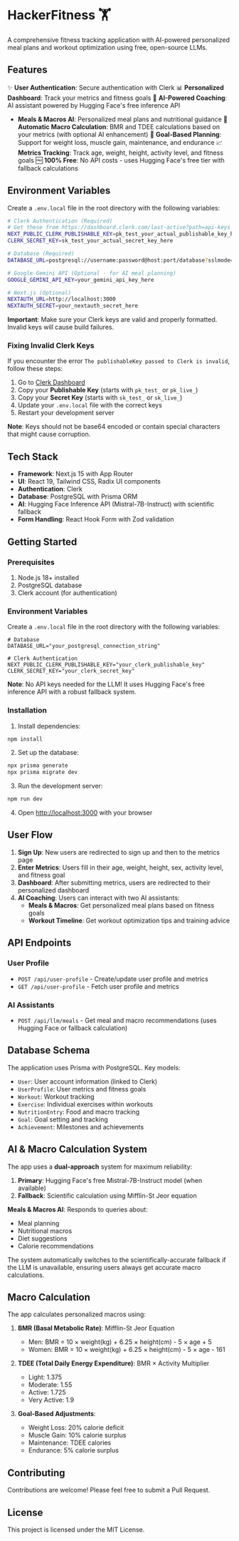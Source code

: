# HackerFitness 🏋️

A comprehensive fitness tracking application with AI-powered personalized meal plans and workout optimization using free, open-source LLMs.

## Features

✨ **User Authentication**: Secure authentication with Clerk
📊 **Personalized Dashboard**: Track your metrics and fitness goals
🤖 **AI-Powered Coaching**: AI assistant powered by Hugging Face's free inference API
  - **Meals & Macros AI**: Personalized meal plans and nutritional guidance
💪 **Automatic Macro Calculation**: BMR and TDEE calculations based on your metrics (with optional AI enhancement)
🎯 **Goal-Based Planning**: Support for weight loss, muscle gain, maintenance, and endurance
📈 **Metrics Tracking**: Track age, weight, height, activity level, and fitness goals
🆓 **100% Free**: No API costs - uses Hugging Face's free tier with fallback calculations

## Environment Variables

Create a `.env.local` file in the root directory with the following variables:

```bash
# Clerk Authentication (Required)
# Get these from https://dashboard.clerk.com/last-active?path=api-keys
NEXT_PUBLIC_CLERK_PUBLISHABLE_KEY=pk_test_your_actual_publishable_key_here
CLERK_SECRET_KEY=sk_test_your_actual_secret_key_here

# Database (Required)
DATABASE_URL=postgresql://username:password@host:port/database?sslmode=require

# Google Gemini API (Optional - for AI meal planning)
GOOGLE_GEMINI_API_KEY=your_gemini_api_key_here

# Next.js (Optional)
NEXTAUTH_URL=http://localhost:3000
NEXTAUTH_SECRET=your_nextauth_secret_here
```

**Important**: Make sure your Clerk keys are valid and properly formatted. Invalid keys will cause build failures.

### Fixing Invalid Clerk Keys

If you encounter the error `The publishableKey passed to Clerk is invalid`, follow these steps:

1. Go to [Clerk Dashboard](https://dashboard.clerk.com/last-active?path=api-keys)
2. Copy your **Publishable Key** (starts with `pk_test_` or `pk_live_`)
3. Copy your **Secret Key** (starts with `sk_test_` or `sk_live_`)
4. Update your `.env.local` file with the correct keys
5. Restart your development server

**Note**: Keys should not be base64 encoded or contain special characters that might cause corruption.

## Tech Stack

- **Framework**: Next.js 15 with App Router
- **UI**: React 19, Tailwind CSS, Radix UI components
- **Authentication**: Clerk
- **Database**: PostgreSQL with Prisma ORM
- **AI**: Hugging Face Inference API (Mistral-7B-Instruct) with scientific fallback
- **Form Handling**: React Hook Form with Zod validation

## Getting Started

### Prerequisites

1. Node.js 18+ installed
2. PostgreSQL database
3. Clerk account (for authentication)

### Environment Variables

Create a `.env.local` file in the root directory with the following variables:

```env
# Database
DATABASE_URL="your_postgresql_connection_string"

# Clerk Authentication
NEXT_PUBLIC_CLERK_PUBLISHABLE_KEY="your_clerk_publishable_key"
CLERK_SECRET_KEY="your_clerk_secret_key"
```

**Note**: No API keys needed for the LLM! It uses Hugging Face's free inference API with a robust fallback system.

### Installation

1. Install dependencies:

```bash
npm install
```

2. Set up the database:

```bash
npx prisma generate
npx prisma migrate dev
```

3. Run the development server:

```bash
npm run dev
```

4. Open [http://localhost:3000](http://localhost:3000) with your browser

## User Flow

1. **Sign Up**: New users are redirected to sign up and then to the metrics page
2. **Enter Metrics**: Users fill in their age, weight, height, sex, activity level, and fitness goal
3. **Dashboard**: After submitting metrics, users are redirected to their personalized dashboard
4. **AI Coaching**: Users can interact with two AI assistants:
   - **Meals & Macros**: Get personalized meal plans based on fitness goals
   - **Workout Timeline**: Get workout optimization tips and training advice

## API Endpoints

### User Profile
- `POST /api/user-profile` - Create/update user profile and metrics
- `GET /api/user-profile` - Fetch user profile and metrics

### AI Assistants
- `POST /api/llm/meals` - Get meal and macro recommendations (uses Hugging Face or fallback calculation)

## Database Schema

The application uses Prisma with PostgreSQL. Key models:
- `User`: User account information (linked to Clerk)
- `UserProfile`: User metrics and fitness goals
- `Workout`: Workout tracking
- `Exercise`: Individual exercises within workouts
- `NutritionEntry`: Food and macro tracking
- `Goal`: Goal setting and tracking
- `Achievement`: Milestones and achievements

## AI & Macro Calculation System

The app uses a **dual-approach** system for maximum reliability:

1. **Primary**: Hugging Face's free Mistral-7B-Instruct model (when available)
2. **Fallback**: Scientific calculation using Mifflin-St Jeor equation

**Meals & Macros AI**: Responds to queries about:
- Meal planning
- Nutritional macros
- Diet suggestions
- Calorie recommendations

The system automatically switches to the scientifically-accurate fallback if the LLM is unavailable, ensuring users always get accurate macro calculations.

## Macro Calculation

The app calculates personalized macros using:

1. **BMR (Basal Metabolic Rate)**: Mifflin-St Jeor Equation
   - Men: BMR = 10 × weight(kg) + 6.25 × height(cm) - 5 × age + 5
   - Women: BMR = 10 × weight(kg) + 6.25 × height(cm) - 5 × age - 161

2. **TDEE (Total Daily Energy Expenditure)**: BMR × Activity Multiplier
   - Light: 1.375
   - Moderate: 1.55
   - Active: 1.725
   - Very Active: 1.9

3. **Goal-Based Adjustments**:
   - Weight Loss: 20% calorie deficit
   - Muscle Gain: 10% calorie surplus
   - Maintenance: TDEE calories
   - Endurance: 5% calorie surplus

## Contributing

Contributions are welcome! Please feel free to submit a Pull Request.

## License

This project is licensed under the MIT License.
